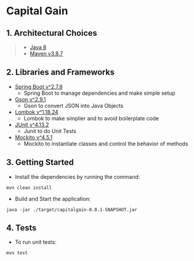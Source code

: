 # Capital Gain

## 1. Architectural Choices


> - [Java 8](https://www.java.com/pt-BR/download/help/java8_pt-br.html)
> - [Maven v3.8.7](https://maven.apache.org/)


## 2. Libraries and Frameworks

- [Spring Boot v^2.7.8](https://junit.org/)
    - Spring Boot to manage dependencies and make simple setup
- [Gson v^2.9.1](https://github.com/google/gson)
    - Gson to convert JSON into Java Objects
- [Lombok v^1.18.24](https://projectlombok.org/)
    - Lombok to make simplier and to avoid boilerplate code
- [JUnit v^4.13.2](https://junit.org/)
    - Junit to do Unit Tests
- [Mockito v^4.5.1](https://site.mockito.org/)
    - Mockito to instantiate classes and control the behavior of methods

## 3. Getting Started

- Install the dependencies by running the command:


```
mvn clean install
```


- Build and Start the application:

```
java -jar ./target/capitalgain-0.0.1-SNAPSHOT.jar
```

## 4. Tests

- To run unit tests:

```
mvn test
```